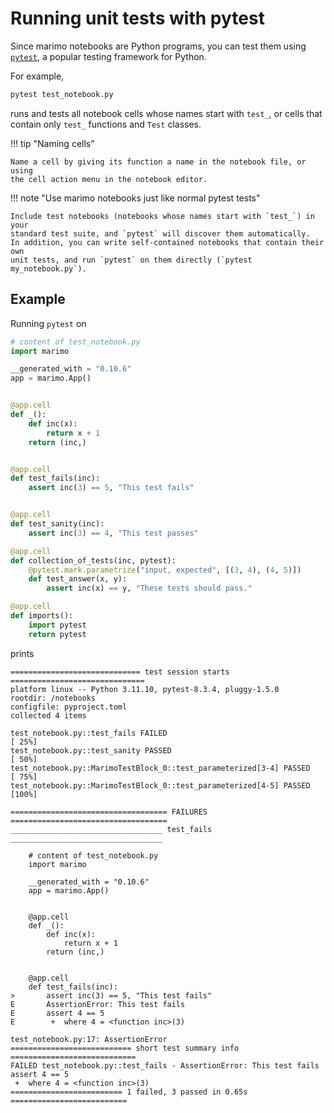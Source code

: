 # Running unit tests with pytest

Since marimo notebooks are Python programs, you can test them using
[`pytest`](https://docs.pytest.org/en/stable/), a popular testing framework
for Python.



For example,

```bash
pytest test_notebook.py
```

runs and tests all notebook cells whose names start with `test_`, or cells that
contain only `test_` functions and `Test` classes.

!!! tip "Naming cells"

    Name a cell by giving its function a name in the notebook file, or using
    the cell action menu in the notebook editor.

!!! note "Use marimo notebooks just like normal pytest tests"

    Include test notebooks (notebooks whose names start with `test_`) in your
    standard test suite, and `pytest` will discover them automatically.
    In addition, you can write self-contained notebooks that contain their own
    unit tests, and run `pytest` on them directly (`pytest my_notebook.py`).

## Example

Running `pytest` on

```python
# content of test_notebook.py
import marimo

__generated_with = "0.10.6"
app = marimo.App()


@app.cell
def _():
    def inc(x):
        return x + 1
    return (inc,)


@app.cell
def test_fails(inc):
    assert inc(3) == 5, "This test fails"


@app.cell
def test_sanity(inc):
    assert inc(3) == 4, "This test passes"

@app.cell
def collection_of_tests(inc, pytest):
    @pytest.mark.parametrize("input, expected", [(3, 4), (4, 5)])
    def test_answer(x, y):
        assert inc(x) == y, "These tests should pass."

@app.cell
def imports():
    import pytest
    return pytest
```

prints

```pytest
============================= test session starts ==============================
platform linux -- Python 3.11.10, pytest-8.3.4, pluggy-1.5.0
rootdir: /notebooks
configfile: pyproject.toml
collected 4 items

test_notebook.py::test_fails FAILED                                       [ 25%]
test_notebook.py::test_sanity PASSED                                      [ 50%]
test_notebook.py::MarimoTestBlock_0::test_parameterized[3-4] PASSED       [ 75%]
test_notebook.py::MarimoTestBlock_0::test_parameterized[4-5] PASSED       [100%]

=================================== FAILURES ===================================
__________________________________ test_fails __________________________________

    # content of test_notebook.py
    import marimo

    __generated_with = "0.10.6"
    app = marimo.App()


    @app.cell
    def _():
        def inc(x):
            return x + 1
        return (inc,)


    @app.cell
    def test_fails(inc):
>       assert inc(3) == 5, "This test fails"
E       AssertionError: This test fails
E       assert 4 == 5
E        +  where 4 = <function inc>(3)

test_notebook.py:17: AssertionError
=========================== short test summary info ============================
FAILED test_notebook.py::test_fails - AssertionError: This test fails
assert 4 == 5
 +  where 4 = <function inc>(3)
========================= 1 failed, 3 passed in 0.65s ==========================
```
